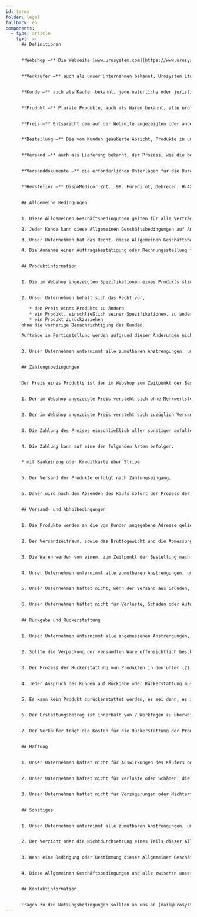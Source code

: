 ```yaml
---
id: terms
folder: legal
fallback: en
components:
  - type: article
    text: >-
      ## Definitionen


      **Webshop –** Die Webseite [www.urosystem.com](https://www.urosystem.com/)


      **Verkäufer –** auch als unser Unternehmen bekannt; Urosystem Ltd., mit Hauptgeschäftssitz in Szent István Park 26, H-1137 Budapest, Ungarn, EU-Umsatzsteuer-Identifikationsnummer: HU22923820. 


      **Kunde –** auch als Käufer bekannt, jede natürliche oder juristische Person, die Produkte über den Webshop kauft.


      **Produkt –** Plurale Produkte, auch als Waren bekannt, alle urologischen Produkte, die in unserem Webshop zum Kauf angeboten, von unserem Unternehmen verkauft, vom Kunden gekauft werden.


      **Preis –** Entspricht dem auf der Webseite angezeigten oder anderweitig festgelegten Geldbetrag. 


      **Bestellung –** Die vom Kunden geäußerte Absicht, Produkte in unserem Webshop zu kaufen. 


      **Versand –** auch als Lieferung bekannt, der Prozess, wie die bestellten Waren an den Kunden geliefert werden.


      **Versanddokumente –** die erforderlichen Unterlagen für die Durchführung des Versands.


      **Hersteller –** DispoMedicor Zrt., 98. Füredi út, Debrecen, H-4225, Ungarn.  


      ## Allgemeine Bedingungen


      1. Diese Allgemeinen Geschäftsbedingungen gelten für alle Verträge und Bestellungen bezüglich den Verkauf von Waren durch unser Unternehmen an den Kunden. Wenn ein separater Vertrag zwischen unserem Unternehmen und einem Kunden abgeschlossen wird und die Informationen enthält, die von diesen Allgemeinen Geschäftsbedingungen abweichen, gelten die im separaten Vertrag niedergelegten Bedingungen. Alle nicht in einem gesonderten Vertrag ausgearbeiteten Bedingungen dieser Allgemeinen Geschäftsbedingungen gelten auch für den gesonderten Vertrag.

      2. Jeder Kunde kann diese Allgemeinen Geschäftsbedingungen auf Anfrage per E-Mail erhalten.

      3. Unser Unternehmen hat das Recht, diese Allgemeinen Geschäftsbedingungen von Zeit zu Zeit ohne direkte Benachrichtigung des Kunden zu ändern. 

      4. Die Annahme einer Auftragsbestätigung oder Rechnungsstellung für die Waren gilt als schlüssiger Beweis für die Annahme dieser Allgemeinen Geschäftsbedingungen durch den Kunden.


      ## Produktinformation


      1. Die im Webshop angezeigten Spezifikationen eines Produkts stimmen mit den tatsächlichen Spezifikationen des beschriebenen Produkts überein. Der Verkäufer oder der Hersteller hat das Recht, die Spezifikationen zu ändern, ohne die Kunden des Verkäufers davon zu benachrichtigen. Unser Unternehmen unternimmt alle zumutbaren Anstrengungen, um genaue und aktuelle Informationen zu allen im Webshop verfügbaren Produkten bereitzustellen. Der Kunde kann alle Spezifikationen bestätigen, indem er sich im Zweifelsfall an den Verkäufer wendet.


      2. Unser Unternehmen behält sich das Recht vor,

         * den Preis eines Produkts zu ändern
         * ein Produkt, einschließlich seiner Spezifikationen, zu ändern
         * ein Produkt zurückzuziehen
      ohne die vorherige Benachrichtigung des Kunden.

      Aufträge in Fertigstellung werden aufgrund dieser Änderungen nicht geändert.


      3. Unser Unternehmen unternimmt alle zumutbaren Anstrengungen, um jedes Produkt im Webshop so genau wie möglich darzustellen. Der Verkäufer übernimmt keine Verantwortung für geringfügige Abweichungen zwischen der Abbildung des Produkts und dem gelieferten Produkt, solange die Unterschiede die Gebrauchstauglichkeit des Produkts oder die direkt im Webshop beschriebenen Spezifikationen nicht beeinträchtigen. Alle Einzelheiten der Waren können vom Kunden durch Kontaktaufnahme mit unserem Unternehmen bestätigt werden. 


      ## Zahlungsbedingungen


      Der Preis eines Produkts ist der im Webshop zum Zeitpunkt der Bestellung angezeigte Preis.


      1. Der im Webshop angezeigte Preis versteht sich ohne Mehrwertsteuer oder andere anfallende Kosten.


      2. Der im Webshop angezeigte Preis versteht sich zuzüglich Versandkosten, die vom Kunden zu zahlen sind. (EXW)


      3. Die Zahlung des Preises einschließlich aller sonstigen anfallenden Kosten, insbesondere der unter (2) und (3) beschriebenen Kosten, erfolgt unverzüglich nach Auftragsbestätigung.


      4. Die Zahlung kann auf eine der folgenden Arten erfolgen:


      * mit Bankeinzug oder Kreditkarte über Stripe


      5. Der Versand der Produkte erfolgt nach Zahlungseingang.


      6. Daher wird nach dem Absenden des Kaufs sofort der Prozess der Lieferung der Produkte an den Kunden gestartet. Aus diesem Grund können erteilte Bestellungen nicht zurückgezogen werden. 


      ## Versand- und Abholbedingungen


      1. Die Produkte werden an die vom Kunden angegebene Adresse geliefert.


      2. Der Versandzeitraum, sowie das Bruttogewicht und die Abmessungen der bestellten Ware werden vom Verkäufer bei der Bestellung angegeben.


      3. Die Waren werden von einem, zum Zeitpunkt der Bestellung nach Ermessen des Käufers definierten Kurierdienst zu dem bei der Bestellung des Produkts angegebenen Preis gemäss DDU-Bedingungen (Delivered Duty Unpaid) geliefert.


      4. Unser Unternehmen unternimmt alle zumutbaren Anstrengungen, um die angegebene Lieferzeit einzuhalten und die Ware in einwandfreiem Zustand zu versenden. Sollte dem Verkäufer bewusst sein, dass die Ware innerhalb der zuvor festgelegten Frist nicht geliefert wird, wird der Käufer darüber benachrichtigt.


      5. Unser Unternehmen haftet nicht, wenn der Versand aus Gründen, die ausser seiner Kontrolle sind, nicht abgeschlossen wird.


      6. Unser Unternehmen haftet nicht für Verluste, Schäden oder Aufwendungen, die vom Käufer oder einem Dritten (einschließlich, aber nicht beschränkt auf das mit der Lieferung beauftragte Versandunternehmen) verursacht werden. 


      ## Rückgabe und Rückerstattung


      1. Unser Unternehmen unternimmt alle angemessenen Anstrengungen, um sicherzustellen, dass alle gekauften Produkte in einwandfreiem Zustand geliefert werden. Nach erfolgtem Versand hat der Kunde zu prüfen, ob die bestellten Produkte in einwandfreier Menge und Zustand geliefert wurden.


      2. Sollte die Verpackung der versandten Ware offensichtlich beschädigt sein, empfehlen wir, die Lieferung nicht anzunehmen. Da es sich bei den vom Unternehmen gelieferten Produkten um sterile Produkte handelt, ist ein Umtausch nicht möglich.  


      3. Der Prozess der Rückerstattung von Produkten in den unter (2) beschriebenen besonderen Fällen bedarf der Zustimmung unseres Unternehmens.


      4. Jeder Anspruch des Kunden auf Rückgabe oder Rückerstattung muss innerhalb von 14 Tagen nach Abschluss der Lieferung beim Verkäufer eingereicht werden. 


      5. Es kann kein Produkt zurückerstattet werden, es sei denn, es ist in jedem Fall unter (2) beschrieben. 


      6. Der Erstattungsbetrag ist innerhalb von 7 Werktagen zu überweisen, nachdem das Unternehmen vom Versanddienstleister über den Ausfall der Zustellung aufgrund der Annahmeverweigerung aufgrund beschädigter Verpackung informiert wurde und die Bankverbindung des Kunden dem Verkäufer zur Verfügung steht.


      7. Der Verkäufer trägt die Kosten für die Rückerstattung der Produkte. 


      ## Haftung


      1. Unser Unternehmen haftet nicht für Auswirkungen des Käufers oder einer Partei, die an der Ausführung einer Bestellung beteiligt ist, in Bezug auf die Qualität oder die Spezifikationen der Produkte oder deren Eignung für jeden Zweck, den der Kunde beabsichtigt.


      2. Unser Unternehmen haftet nicht für Verluste oder Schäden, die dem Kunden durch die unsachgemäße Verwendung von Produkten entstehen. 


      3. Unser Unternehmen haftet nicht für Verzögerungen oder Nichterfüllung der in diesen Geschäftsbedingungen genannten Verpflichtungen, wenn diese durch Ereignisse höherer Gewalt verursacht werden, einschließlich, aber nicht beschränkt auf: Unfälle, Naturkatastrophen, Maschinenausfall, Nichtverfügbarkeit von Rohmaterial, Streik, höhere Gewalt. Dauert eine Verzögerung über einen von unserem Unternehmen als unzumutbar erachteten Zeitraum an oder sind alle Bemühungen zur Überwindung der Hindernisse, die durch ein Ereignis höherer Gewalt entstanden sind, erfolglos, kann der Verkäufer den Vertrag ohne jede Haftung kündigen. 


      ## Sonstiges


      1. Unser Unternehmen unternimmt alle zumutbaren Anstrengungen, um die Sicherheit des Webshops zu gewährleisten. Für Verluste und Schäden, die durch die Nutzung des Webshops verursacht werden, haftet unser Unternehmen nicht.


      2. Der Verzicht oder die Nichtdurchsetzung eines Teils dieser Allgemeinen Geschäftsbedingungen durch eine der Parteien gilt nicht als Verzicht auf die anderen Teile dieser Allgemeinen Geschäftsbedingungen oder als Verzicht auf denselben Teil davon an einem späteren Zeitpunkt.


      3. Wenn eine Bedingung oder Bestimmung dieser Allgemeinen Geschäftsbedingungen aus irgendeinem Grund und von einem Gericht für ungültig, nicht durchsetzbar oder rechtswidrig erklärt wird, bleibt der verbleibende Teil dieser Allgemeinen Geschäftsbedingungen weiterhin gültig.


      4. Diese Allgemeinen Geschäftsbedingungen und alle zwischen unserem Unternehmen und dem Kunden geschlossenen Verträge unterliegen den Gesetzen Ungarns und werden in Übereinstimmung mit diesen ausgelegt. Die Parteien unterwerfen sich hiermit der ausschließlichen Zuständigkeit der ungarischen Gerichte. 


      ## Kontaktinformation


      Fragen zu den Nutzungsbedingungen sollten an uns an [mail@urosystem.com](mailto:mail@urosystem.com) gesendet werden.
---
```

